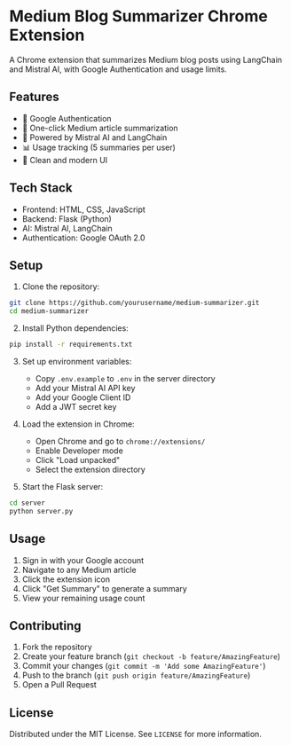 # Medium Blog Summarizer Chrome Extension

A Chrome extension that summarizes Medium blog posts using LangChain and Mistral AI, with Google Authentication and usage limits.

## Features

- 🔐 Google Authentication
- 📝 One-click Medium article summarization
- 🤖 Powered by Mistral AI and LangChain
- 📊 Usage tracking (5 summaries per user)
- 🎨 Clean and modern UI

## Tech Stack

- Frontend: HTML, CSS, JavaScript
- Backend: Flask (Python)
- AI: Mistral AI, LangChain
- Authentication: Google OAuth 2.0

## Setup

1. Clone the repository:
```bash
git clone https://github.com/yourusername/medium-summarizer.git
cd medium-summarizer
```

2. Install Python dependencies:
```bash
pip install -r requirements.txt
```

3. Set up environment variables:
   - Copy `.env.example` to `.env` in the server directory
   - Add your Mistral AI API key
   - Add your Google Client ID
   - Add a JWT secret key

4. Load the extension in Chrome:
   - Open Chrome and go to `chrome://extensions/`
   - Enable Developer mode
   - Click "Load unpacked"
   - Select the extension directory

5. Start the Flask server:
```bash
cd server
python server.py
```

## Usage

1. Sign in with your Google account
2. Navigate to any Medium article
3. Click the extension icon
4. Click "Get Summary" to generate a summary
5. View your remaining usage count

## Contributing

1. Fork the repository
2. Create your feature branch (`git checkout -b feature/AmazingFeature`)
3. Commit your changes (`git commit -m 'Add some AmazingFeature'`)
4. Push to the branch (`git push origin feature/AmazingFeature`)
5. Open a Pull Request

## License

Distributed under the MIT License. See `LICENSE` for more information.